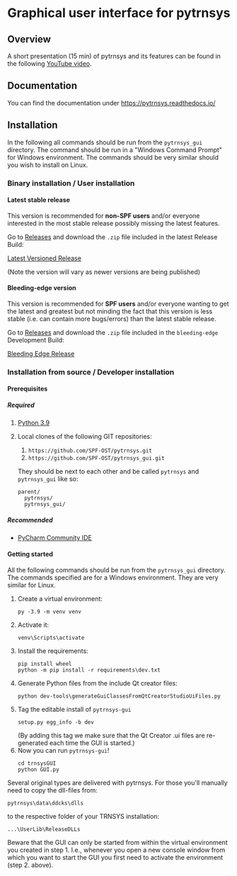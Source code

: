# Graphical user interface for pytrnsys

## Overview

A short presentation (15 min) of pytrnsys and its features can be found in the following 
[YouTube video](https://www.youtube.com/watch?v=B1BSjYRKuVM).

## Documentation

You can find the documentation under https://pytrnsys.readthedocs.io/ 

## Installation

In the following all commands should be run from the `pytrnsys_gui` directory. The command should be run in a 
"Windows Command Prompt" for Windows environment. The commands should be very similar should you wish to install on
Linux.

### Binary installation / User installation

#### Latest stable release

This version is recommended for **non-SPF users** and/or everyone interested in the most stable release possibly missing
the latest features.

Go to [Releases](https://github.com/SPF-OST/pytrnsys_gui/releases) and download the `.zip` file included in
the latest Release Build:

[Latest Versioned Release](doc/release.png)

(Note the version will vary as newer versions are being published)

#### Bleeding-edge version

This version is recommended for **SPF users** and/or everyone wanting to get the latest and greatest but not minding the fact
that this version is less stable (i.e. can contain more bugs/errors) than the latest stable release.

Go to [Releases](https://github.com/SPF-OST/pytrnsys_gui/releases) and download the `.zip` file included in
the `bleeding-edge` Development Build:

[Bleeding Edge Release](doc/bleeding-edge.png)


### Installation from source / Developer installation

#### Prerequisites

##### Required

1. [Python 3.9](https://www.python.org/downloads/)
1. Local clones of the following GIT repositories:
    1. `https://github.com/SPF-OST/pytrnsys.git`
    1. `https://github.com/SPF-OST/pytrnsys_gui.git`

    They should be next to each other and be called `pytrnsys` and `pytrnsys_gui` like so:
    ```
    parent/
      pytrnsys/
      pytrnsys_gui/
    ```

##### Recommended
* [PyCharm Community IDE](https://www.jetbrains.com/pycharm/downloa)

#### Getting started

All the following commands should be run from the `pytrnsys_gui` directory. The commands
specified are for a Windows environment. They are very similar for Linux.

1. Create a virtual environment:
    ```commandline
    py -3.9 -m venv venv
    ```
2. Activate it:
    ```commandline
    venv\Scripts\activate
    ```
3. Install the requirements:
    ```commandline
    pip install wheel
    python -m pip install -r requirements\dev.txt
    ```
4. Generate Python files from the include Qt creator files:
   ```commandline
   python dev-tools\generateGuiClassesFromQtCreatorStudioUiFiles.py
   ```
5. Tag the editable install of `pytrnsys-gui`
   ```commandline
   setup.py egg_info -b dev
   ```
   (By adding this tag we make sure that the Qt Creator .ui files are re-generated each time the GUI is started.)
6. Now you can run `pytrnsys-gui`!
    ```commandline
    cd trnsysGUI
    python GUI.py
    ```

Several original types are delivered with pytrnsys. For those you'll manually need to copy the dll-files from:

    pytrnsys\data\ddcks\dlls
    
to the respective folder of your TRNSYS installation:

    ...\UserLib\ReleaseDLLs
    
Beware that the GUI can only be started from within the virtual environment you created in step 1. 
I.e., whenever you open a new console window from which you want to start the GUI you first need 
to activate the environment (step 2. above).

